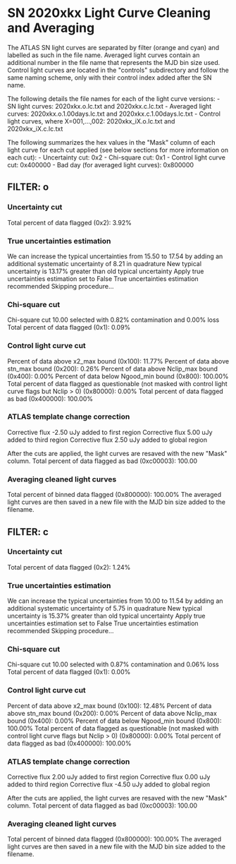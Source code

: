 # SN 2020xkx Light Curve Cleaning and Averaging

The ATLAS SN light curves are separated by filter (orange and cyan) and labelled as such in the file name. Averaged light curves contain an additional number in the file name that represents the MJD bin size used. Control light curves are located in the "controls" subdirectory and follow the same naming scheme, only with their control index added after the SN name.

The following details the file names for each of the light curve versions:
	- SN light curves: 2020xkx.o.lc.txt and 2020xkx.c.lc.txt
	- Averaged light curves: 2020xkx.o.1.00days.lc.txt and 2020xkx.c.1.00days.lc.txt
	- Control light curves, where X=001,...,002: 2020xkx_iX.o.lc.txt and 2020xkx_iX.c.lc.txt

The following summarizes the hex values in the "Mask" column of each light curve for each cut applied (see below sections for more information on each cut): 
	- Uncertainty cut: 0x2
	- Chi-square cut: 0x1
	- Control light curve cut: 0x400000
	- Bad day (for averaged light curves): 0x800000

## FILTER: o

### Uncertainty cut
Total percent of data flagged (0x2): 3.92%

### True uncertainties estimation
We can increase the typical uncertainties from 15.50 to 17.54 by adding an additional systematic uncertainty of 8.21 in quadrature
New typical uncertainty is 13.17% greater than old typical uncertainty
Apply true uncertainties estimation set to False
True uncertainties estimation recommended
Skipping procedure...

### Chi-square cut
Chi-square cut 10.00 selected with 0.82% contamination and 0.00% loss
Total percent of data flagged (0x1): 0.09%

### Control light curve cut
Percent of data above x2_max bound (0x100): 11.77%
Percent of data above stn_max bound (0x200): 0.26%
Percent of data above Nclip_max bound (0x400): 0.00%
Percent of data below Ngood_min bound (0x800): 100.00%
Total percent of data flagged as questionable (not masked with control light curve flags but Nclip > 0) (0x80000): 0.00%
Total percent of data flagged as bad (0x400000): 100.00%

### ATLAS template change correction
Corrective flux -2.50 uJy added to first region
Corrective flux 5.00 uJy added to third region
Corrective flux 2.50 uJy added to global region

After the cuts are applied, the light curves are resaved with the new "Mask" column.
Total percent of data flagged as bad (0xc00003): 100.00

### Averaging cleaned light curves
Total percent of binned data flagged (0x800000): 100.00%
The averaged light curves are then saved in a new file with the MJD bin size added to the filename.

## FILTER: c

### Uncertainty cut
Total percent of data flagged (0x2): 1.24%

### True uncertainties estimation
We can increase the typical uncertainties from 10.00 to 11.54 by adding an additional systematic uncertainty of 5.75 in quadrature
New typical uncertainty is 15.37% greater than old typical uncertainty
Apply true uncertainties estimation set to False
True uncertainties estimation recommended
Skipping procedure...

### Chi-square cut
Chi-square cut 10.00 selected with 0.87% contamination and 0.06% loss
Total percent of data flagged (0x1): 0.00%

### Control light curve cut
Percent of data above x2_max bound (0x100): 12.48%
Percent of data above stn_max bound (0x200): 0.00%
Percent of data above Nclip_max bound (0x400): 0.00%
Percent of data below Ngood_min bound (0x800): 100.00%
Total percent of data flagged as questionable (not masked with control light curve flags but Nclip > 0) (0x80000): 0.00%
Total percent of data flagged as bad (0x400000): 100.00%

### ATLAS template change correction
Corrective flux 2.00 uJy added to first region
Corrective flux 0.00 uJy added to third region
Corrective flux -4.50 uJy added to global region

After the cuts are applied, the light curves are resaved with the new "Mask" column.
Total percent of data flagged as bad (0xc00003): 100.00

### Averaging cleaned light curves
Total percent of binned data flagged (0x800000): 100.00%
The averaged light curves are then saved in a new file with the MJD bin size added to the filename.